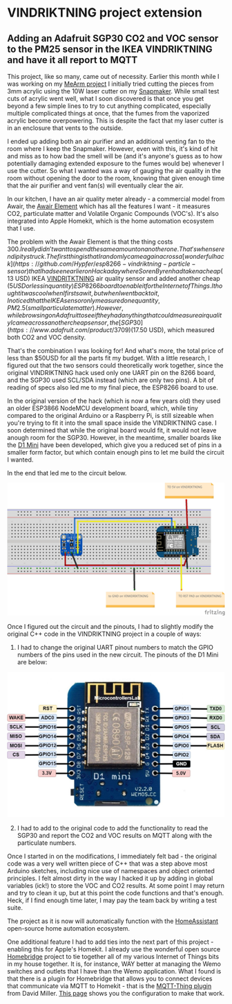 # VINDRIKTNING project extension

## Adding an Adafruit SGP30 CO2 and VOC sensor to the PM25 sensor in the IKEA VINDRIKTNING and have it all report to MQTT

This project, like so many, came out of necessity.  Earlier this month while I was working on my [MeArm project](https://github.com/kgb1001001/MeArmSoftware) I initially tried cutting the pieces from 3mm acrylic using the 10W laser cutter on my [Snapmaker](https://snapmaker.com/).  While small test cuts of acrylic went well, what I soon discovered is that once you get beyond a few simple lines to try to cut anything complicated, especially multiple complicated things at once, that the fumes from the vaporized acrylic become overpowering.  This is despite the fact that my laser cutter is in an enclosure that vents to the outside.

I ended up adding both an air purifier and an additional venting fan to the room where I keep the Snapmaker.  However, even with this, it's kind of hit and miss as to how bad the smell will be (and it's anyone's guess as to how potentially damaging extended exposure to the fumes would be) whenever I use the cutter.  So what I wanted was a way of gauging the air quality in the room without opening the door to the room, knowing that given enough time that the air purifier and vent fan(s) will eventually clear the air.   

In our kitchen, I have an air quality meter already - a commercial model from Awair, the [Awair Element](https://www.getawair.com/products/element) which has all the features I want - it measures CO2, particulate matter and Volatile Organic Compounds (VOC's).  It's also integrated into Apple Homekit, which is the home automation ecosystem that I use.

The problem with the Awair Element is that the thing costs $300.  I really didn't want to spend the same amount on another one.  That's when serendipity struck.  The first thing is that I randomly came again across a [wonderful hack](https://github.com/Hypfer/esp8266-vindriktning-particle-sensor) that I had seen earlier on Hackaday where Soren Byren had taken a cheap ($13 USD) IKEA [VINDRITKTNING](https://www.ikea.com/us/en/p/vindriktning-air-quality-sensor-60515911/) air quality sensor and added another cheap ($5 USD or less in quantity) ESP8266 board to enable it for the Internet of Things. I thought it was cool when I first saw it, but when I went back to it, I noticed that the IKEA sensor only measured one quantity, PM2.5 (small particulate matter). However, while browsing on Adafruit to see if they had anything that could measure air quality I came across another cheap sensor, the [SGP30](https://www.adafruit.com/product/3709) ($17.50 USD), which measured both CO2 and VOC density.

That's the combination I was looking for!  And what's more, the total price of less than $50USD for all the parts fit my budget.  With a little research, I figured out that the two sensors could theoretically work together, since the original VINDRIKTNING hack used only one UART pin on the 8266 board, and the SGP30 used SCL/SDA instead (which are only two pins).  A bit of reading of specs also led me to my final piece, the ESP8266 board to use.  

In the original version of the hack (which is now a few years old) they used an older ESP3866 NodeMCU development board, which, while tiny compared to the original Arduino or a Raspberry Pi, is still sizeable when you're trying to fit it into the small space inside the VINDRIKTNING case. I soon determined that while the original board would fit, it would not leave anough room for the SGP30.  However, in the meantime, smaller boards like the [D1 Mini](https://www.amazon.com/dp/B073CQVFLK) have been developed, which give you a reduced set of pins in a smaller form factor, but which contain enough pins to let me build the circuit I wanted.  

In the end that led me to the circuit below.  

![ESP3866 with SGP30](VINDRIKTINING_bb.jpg)

Once I figured out the circuit and the pinouts, I had to slightly modify the original C++ code in the VINDRIKTNING project in a couple of ways:

1. I had to change the original UART pinout numbers to match the GPIO numbers of the pins used in the new circuit.  The pinouts of the D1 Mini are below:

![D1 Mini Pinouts](ESP8266-12E-Wemos-D1-Mini-pinout.jpg)

2. I had to add to the original code to add the functionality to read the SGP30 and report the CO2 and VOC results on MQTT along with the particulate numbers.

Once I started in on the modifications, I immediately felt bad - the original code was a very well written piece of C++ that was a step above most Arduino sketches, including nice use of namespaces and object oriented principles.  I felt almost dirty in the way I hacked it up by adding in global variables (ick!) to store the VOC and CO2 results.  At some point I may return and try to clean it up, but at this point the code functions and that's enough.  Heck, if I find enough time later, I may pay the team back by writing a test suite. 

The project as it is now will automatically function with the [HomeAssistant](https://www.home-assistant.io/) open-source home automation ecosystem.

One additional feature I had to add ties into the next part of this project - enabling this for Apple's Homekit.  I already use the wonderful open source [Homebridge](https://homebridge.io/) project to tie together all of my various Internet of Things bits in my house together.  It is, for instance, WAY better at managing the Wemo switches and outlets that I have than the Wemo application.  What I found is that there is a plugin for Homebridge that allows you to connect devices that communicate via MQTT to Homekit - that is the [MQTT-Thing plugin](https://github.com/arachnetech/homebridge-mqttthing) from David Miller.  [This page](homebridge-config.md) shows you the configuration to make that work.
